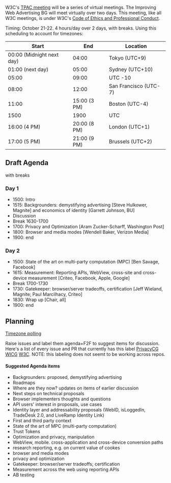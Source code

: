 W3C's [TPAC meeting](https://www.w3.org/2020/10/TPAC/) will be a series of virtual meetings. The Improving Web Advertising BG will meet virtually over two days. This meeting, like all W3C meetings, is under W3C's [Code of Ethics and Professional Conduct](https://www.w3.org/Consortium/cepc/). 

Timing: October 21-22. 4 hours/day over 2 days, with breaks. Using this scheduling to account for timezones: 

| Start  | End | Location |
| ------ | --- | -------- |
| 00:00 (Midnight next day) | 04:00 | Tokyo (UTC+9) |
| 01:00 (next day) | 05:00 | Sydney (UTC+10)|
| 05:00 | 09:00 | UTC -10 |
| 08:00 | 12:00 | San Francisco (UTC-7)|
| 11:00 | 15:00 (3 PM) | Boston (UTC-4)|
| 1500 | 1900 | UTC |
| 16:00 (4 PM) | 20:00 (8 PM) | London (UTC+1)|
| 17:00 (5 PM) | 21:00 (9 PM) | Brussels (UTC+2) |



## Draft Agenda
with breaks
### Day 1
* 1500: Intro
* 1515: Backgrounders: demystifying advertising [Steve Hulkower, Magnite] and economics of identity [Garrett Johnson, BU]
* Discussion
* Break 1630-1700 
* 1700: Privacy and Optimization [Aram Zucker-Scharff, Washington Post]
* 1800: Browser and media modes [Wendell Baker, Verizon Media]
* 1900: end

### Day 2
* 1500: State of the art on multi-party computation (MPC) [Ben Savage, Facebook]
* 1615: Measurement: Reporting APIs, WebView, cross-site and cross-device measurement [Criteo, Facebook, Apple, Google]
* Break 1700-1730
* 1730: Gatekeeper: browser/server tradeoffs, certification [Jeff Wieland, Magnite; Paul Marcilhacy, Criteo]
* 1830: Wrap up [Chair, all]
* 1900: end


## Planning

[Timezone polling](https://www.w3.org/2002/09/wbs/103226/iwabgf2f/results)

Raise issues and label them agenda+F2F to suggest items for discussion. Here's a list of every issue and PR that currently has this label [PrivacyCG](https://github.com/search?q=org%3Aprivacycg+label%3Aagenda%2BF2F) [WICG](https://github.com/search?q=org%3Awicg+label%3Aagenda%2BF2F) [W3C](https://github.com/search?q=org%3Aw3c+label%3Aagenda%2BF2F). NOTE: this labeling does not seemt to be working across repos. 

#### Suggested Agenda items
* Backgrounders: proposed, demystifying advertising
* Roadmaps
* Where are they now? updates on items of earlier discussion
* Next steps on technical proposals
* Browser implementers thoughts and questions
* API users' interest in proposals, use cases
* Identity layer and addressability proposals (WebID, isLoggedIn, TradeDesk 2.0, and LiveRamp Identity Link)
* First and third party context
* State of the art of MPC (multi-party computation)
* Trust Tokens
* Optimization and privacy, manipulation
* WebView, mobile. cross-application and cross-device conversion paths
* research reporting, e.g. on current value of cookes
* browser and media modes
* privacy and optimization
* Gatekeeper: browser/server tradeoffs; certification
* Measurement across the web using reporting APIs
* AB testing

